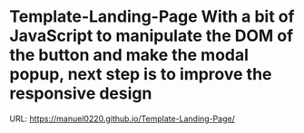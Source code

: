 # Template-Landing-Page With a bit of JavaScript to manipulate the DOM of the button and make the modal popup, next step is to improve the responsive design
URL: https://manuel0220.github.io/Template-Landing-Page/
